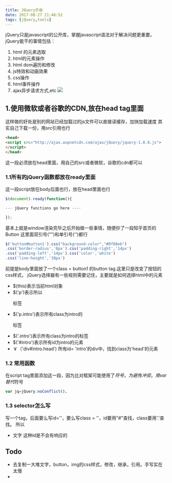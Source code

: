 ```yaml
---
title: JQuery手册
date: 2017-08-27 21:48:52
tags: [jQuery,tools]
---
```


jQuery只是javascript的公开库，掌握javascript语法对于解决问题更重要。jQuery能干的事情包括：

1. html 的元素选取
2. html的元素操作
3. html dom遍历和修改
4. js特效和动画效果
5. css操作
6. html事件操作
7. ajax异步请求方式,etc
![](http://odzl05jxx.bkt.clouddn.com/image/jpg/a13262133_01000.jpg?imageView2/2/w/600)

<!--more-->


## 1.使用微软或者谷歌的CDN,放在head tag里面
这样做的好处是别的网站已经加载过的js文件可以直接读缓存，加快加载速度
其实自己下载一份，用src引用也行
```html
<head>
<script src="http://ajax.aspnetcdn.com/ajax/jQuery/jquery-1.8.0.js">
</script>
</head>
```
这一段必须放在head里面，用自己的src或者微软，谷歌的cdn都可以

### 1.1所有的jQuery函数都放在ready里面
这一段script放在body后面也行，放在head里面也行
```javascript
$(document).ready(function(){

--- jQuery functions go here ----

});
```
基本上就是window渲染完毕之后开始做一些事情，随便抄了一段知乎首页的Button
这里面双引号("")和单引号('')都行

```javascript
$('button#button1').css("background-color","#0f88eb")
.css('border-radius','8px').css('padding-right','14px')
.css('padding-left','14px').css('color','white')
.css('line-height','30px')
```
前提是body里面放了一个class = button1 的button tag.这里只是改变了按钮的css样式，
jQuery选择器有一些规则需要记住，主要就是如何选择html中的元素
- $(this)表示当前html对象
- $('p')表示所以<p>标签
- $('p.intro')表示所有class为intro的<p>标签
- $('.intro')表示所有class为intro的标签
- $('#intro')表示所有id为intro的元素
- ￥（'div#intro.head') 所有id= 'intro'的div中，找到class为'head'的元素

### 1.2 常用函数
在script tag里面添加这一段，因为比对框架可能使用了$符号，为避免冲突，用var替代$符号
```javascript
var jq=jQuery.noConflict()，
```

### 1.3 selector怎么写
写一个tag，后面要么写id=''，要么写class = ''，id要用"#"查找，class要用'.'查找。
所以
- <a id="2.2">文字</a> 这种id是不会有响应的


## Todo
- 去复制一大堆文字，button，img的css样式，修改，继承，引用。手写实在太慢
-

